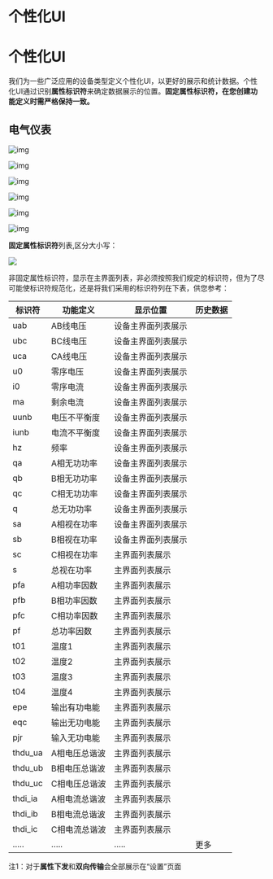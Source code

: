 # 个性化UI

# 个性化UI

我们为一些广泛应用的设备类型定义个性化UI，以更好的展示和统计数据。个性化UI通过识别**属性标识符**来确定数据展示的位置。**固定属性标识符，在您创建功能定义时需严格保持一致。**

## 电气仪表

![img](个性化UI/docs04设备类型assetswps_b1.jpg)

![img](个性化UI/docs04设备类型assetswps_b2.jpg)

![img](个性化UI/docs04设备类型assetswps_b3.jpg)

![img](个性化UI/docs04设备类型assetswps_b4.jpg)

![img](个性化UI/docs04设备类型assetswps_b5.jpg)

![img](个性化UI/docs04设备类型assetswps_b6.jpg)

**固定属性标识符**列表,区分大小写：

![](个性化UI/docs04设备类型assetswps_b7.jpg)

非固定属性标识符，显示在主界面列表，非必须按照我们规定的标识符，但为了尽可能使标识符规范化，还是将我们采用的标识符列在下表，供您参考：

| 标识符 | 功能定义 | 显示位置 | 历史数据 |
| --- | --- | --- | --- |
| uab | AB线电压 | 设备主界面列表展示 |  |
| ubc | BC线电压 | 设备主界面列表展示 |  |
| uca | CA线电压 | 设备主界面列表展示 |  |
| u0 | 零序电压 | 设备主界面列表展示 |  |
| i0 | 零序电流 | 设备主界面列表展示 |  |
| ma | 剩余电流 | 设备主界面列表展示 |  |
| uunb | 电压不平衡度 | 设备主界面列表展示 |  |
| iunb | 电流不平衡度 | 设备主界面列表展示 |  |
| hz | 频率 | 设备主界面列表展示 |  |
| qa | A相无功功率 | 设备主界面列表展示 |  |
| qb | B相无功功率 | 设备主界面列表展示 |  |
| qc | C相无功功率 | 设备主界面列表展示 |  |
| q | 总无功功率 | 设备主界面列表展示 |  |
| sa | A相视在功率 | 设备主界面列表展示 |  |
| sb | B相视在功率 | 设备主界面列表展示 |  |
| sc | C相视在功率 | 主界面列表展示 |  |
| s | 总视在功率 | 主界面列表展示 |  |
| pfa | A相功率因数 | 主界面列表展示 |  |
| pfb | B相功率因数 | 主界面列表展示 |  |
| pfc | C相功率因数 | 主界面列表展示 |  |
| pf | 总功率因数 | 主界面列表展示 |  |
| t01 | 温度1 | 主界面列表展示 |  |
| t02 | 温度2 | 主界面列表展示 |  |
| t03 | 温度3 | 主界面列表展示 |  |
| t04 | 温度4 | 主界面列表展示 |  |
| epe | 输出有功电能 | 主界面列表展示 |  |
| eqc | 输出无功电能 | 主界面列表展示 |  |
| pjr | 输入无功电能 | 主界面列表展示 |  |
| thdu_ua | A相电压总谐波 | 主界面列表展示 |  |
| thdu_ub | B相电压总谐波 | 主界面列表展示 |  |
| thdu_uc | C相电压总谐波 | 主界面列表展示 |  |
| thdi_ia | A相电流总谐波 | 主界面列表展示 |  |
| thdi_ib | B相电流总谐波 | 主界面列表展示 |  |
| thdi_ic | C相电流总谐波 | 主界面列表展示 |  |
| ….. | ….. | ….. | 更多 |

注1：对于**属性下发**和**双向传输**会全部展示在“设置”页面